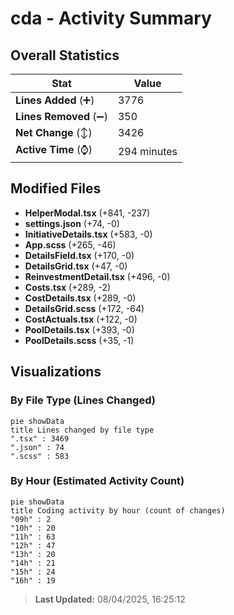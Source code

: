 # cda - Activity Summary 

## Overall Statistics

| Stat                   | Value                                                             |
| ---------------------- | ----------------------------------------------------------------- |
| **Lines Added** (➕)   | 3776                                          |
| **Lines Removed** (➖) | 350                                        |
| **Net Change** (↕)    | 3426                |
| **Active Time** (⌚)   | 294 minutes |


## Modified Files
- **HelperModal.tsx** (+841, -237)
- **settings.json** (+74, -0)
- **InitiativeDetails.tsx** (+583, -0)
- **App.scss** (+265, -46)
- **DetailsField.tsx** (+170, -0)
- **DetailsGrid.tsx** (+47, -0)
- **ReinvestmentDetail.tsx** (+496, -0)
- **Costs.tsx** (+289, -2)
- **CostDetails.tsx** (+289, -0)
- **DetailsGrid.scss** (+172, -64)
- **CostActuals.tsx** (+122, -0)
- **PoolDetails.tsx** (+393, -0)
- **PoolDetails.scss** (+35, -1)

## Visualizations

### By File Type (Lines Changed)

```mermaid
pie showData
title Lines changed by file type
".tsx" : 3469
".json" : 74
".scss" : 583
```

### By Hour (Estimated Activity Count)

```mermaid
pie showData
title Coding activity by hour (count of changes)
"09h" : 2
"10h" : 20
"11h" : 63
"12h" : 47
"13h" : 20
"14h" : 21
"15h" : 24
"16h" : 19
```


> **Last Updated:** 08/04/2025, 16:25:12
